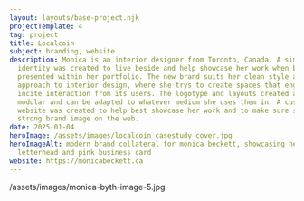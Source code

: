 ```yaml
---
layout: layouts/base-project.njk
projectTemplate: 4
tag: project
title: Localcoin
subject: branding, website
description: Monica is an interior designer from Toronto, Canada. A simple brand
  identity was created to live beside and help showcase her work when being
  presented within her portfolio. The new brand suits her clean style and
  approach to interior design, where she trys to create spaces that engage and
  incite interaction from its users. The logotype and layouts created are
  modular and can be adapted to whatever medium she uses them in. A custom
  website was created to help best showcase her work and to make sure she has a
  strong brand image on the web.
date: 2025-01-04
heroImage: /assets/images/localcoin_casestudy_cover.jpg
heroImageAlt: modern brand collateral for monica beckett, showcasing her logo on
  letterhead and pink business card
website: https://monicabeckett.ca
---
```

/assets/images/monica-byth-image-5.jpg
